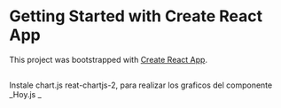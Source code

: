 # Getting Started with Create React App

This project was bootstrapped with [Create React App](https://github.com/facebook/create-react-app).

## 
Instale chart.js reat-chartjs-2, para realizar los graficos del componente _Hoy.js _